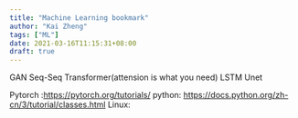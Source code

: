 ```yaml
---
title: "Machine Learning bookmark"
author: "Kai Zheng"
tags: ["ML"]
date: 2021-03-16T11:15:31+08:00
draft: true
---
```


GAN
Seq-Seq
Transformer(attension is what you need)
LSTM
Unet

Pytorch :https://pytorch.org/tutorials/
python: https://docs.python.org/zh-cn/3/tutorial/classes.html
Linux:

